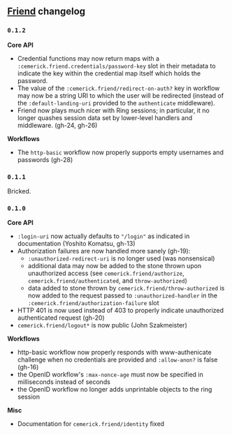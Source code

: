## [Friend](http://github.com/cemerick/friend) changelog

### `0.1.2`

**Core API**

* Credential functions may now return maps with a `:cemerick.friend.credentials/password-key`
slot in their metadata to indicate the key within the credential map itself which holds the
password.
* The value of the `:cemerick.friend/redirect-on-auth?` key in workflow may now be a string
URI to which the user will be redirected (instead of the `:default-landing-uri` provided to
the `authenticate` middleware).
* Friend now plays much nicer with Ring sessions; in particular, it no longer quashes
session data set by lower-level handlers and middleware.  (gh-24, gh-26)

**Workflows**

* The `http-basic` workflow now properly supports empty usernames and passwords (gh-28)

### `0.1.1`

Bricked.

### `0.1.0`

**Core API**

* `:login-uri` now actually defaults to `"/login"` as indicated in documentation (Yoshito Komatsu, gh-13)
* Authorization failures are now handled more sanely (gh-19):
  * `:unauthorized-redirect-uri` is no longer used (was nonsensical)
  * additional data may now be added to the stone thrown upon unauthorized access (see `cemerick.friend/authorize`, `cemerick.friend/authenticated`, and `throw-authorized`)
  * data added to stone thrown by `cemerick.friend/throw-authorized` is now added to the request passed to `:unauthorized-handler` in the `:cemerick.friend/authorization-failure` slot
* HTTP 401 is now used instead of 403 to properly indicate unauthorized authenticated request (gh-20)
* `cemerick.friend/logout*` is now public (John Szakmeister)

**Workflows**

* http-basic workflow now properly responds with www-authenicate challenge when no credentials are provided and `:allow-anon?` is false (gh-16)
* the OpenID workflow's `:max-nonce-age` must now be specified in milliseconds instead of seconds
* the OpenID workflow no longer adds unprintable objects to the ring session

**Misc**

* Documentation for `cemerick.friend/identity` fixed

